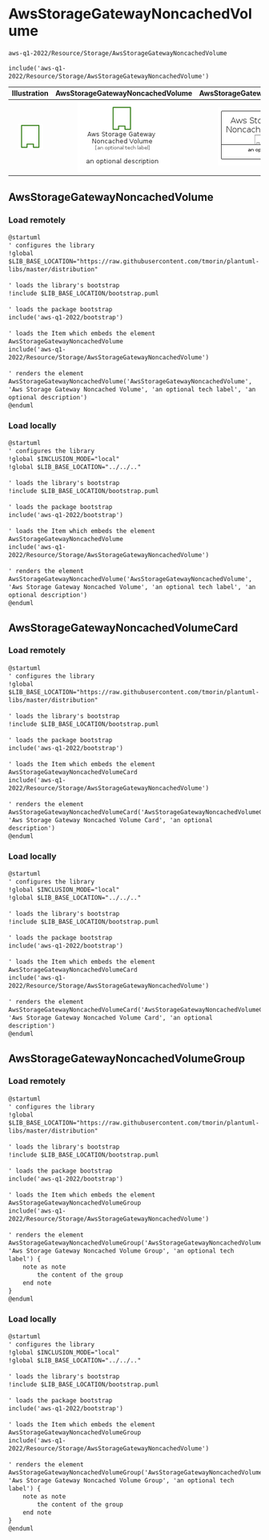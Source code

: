 # AwsStorageGatewayNoncachedVolume


```text
aws-q1-2022/Resource/Storage/AwsStorageGatewayNoncachedVolume
```

```text
include('aws-q1-2022/Resource/Storage/AwsStorageGatewayNoncachedVolume')
```



| Illustration | AwsStorageGatewayNoncachedVolume | AwsStorageGatewayNoncachedVolumeCard | AwsStorageGatewayNoncachedVolumeGroup |
| :---: | :---: | :---: | :---: |
| ![illustration for Illustration](../../../aws-q1-2022/Resource/Storage/AwsStorageGatewayNoncachedVolume.png) | ![illustration for AwsStorageGatewayNoncachedVolume](../../../aws-q1-2022/Resource/Storage/AwsStorageGatewayNoncachedVolume.Local.png) | ![illustration for AwsStorageGatewayNoncachedVolumeCard](../../../aws-q1-2022/Resource/Storage/AwsStorageGatewayNoncachedVolumeCard.Local.png) | ![illustration for AwsStorageGatewayNoncachedVolumeGroup](../../../aws-q1-2022/Resource/Storage/AwsStorageGatewayNoncachedVolumeGroup.Local.png) |




## AwsStorageGatewayNoncachedVolume

### Load remotely
```plantuml
@startuml
' configures the library
!global $LIB_BASE_LOCATION="https://raw.githubusercontent.com/tmorin/plantuml-libs/master/distribution"

' loads the library's bootstrap
!include $LIB_BASE_LOCATION/bootstrap.puml

' loads the package bootstrap
include('aws-q1-2022/bootstrap')

' loads the Item which embeds the element AwsStorageGatewayNoncachedVolume
include('aws-q1-2022/Resource/Storage/AwsStorageGatewayNoncachedVolume')

' renders the element
AwsStorageGatewayNoncachedVolume('AwsStorageGatewayNoncachedVolume', 'Aws Storage Gateway Noncached Volume', 'an optional tech label', 'an optional description')
@enduml
```

### Load locally
```plantuml
@startuml
' configures the library
!global $INCLUSION_MODE="local"
!global $LIB_BASE_LOCATION="../../.."

' loads the library's bootstrap
!include $LIB_BASE_LOCATION/bootstrap.puml

' loads the package bootstrap
include('aws-q1-2022/bootstrap')

' loads the Item which embeds the element AwsStorageGatewayNoncachedVolume
include('aws-q1-2022/Resource/Storage/AwsStorageGatewayNoncachedVolume')

' renders the element
AwsStorageGatewayNoncachedVolume('AwsStorageGatewayNoncachedVolume', 'Aws Storage Gateway Noncached Volume', 'an optional tech label', 'an optional description')
@enduml
```

## AwsStorageGatewayNoncachedVolumeCard

### Load remotely
```plantuml
@startuml
' configures the library
!global $LIB_BASE_LOCATION="https://raw.githubusercontent.com/tmorin/plantuml-libs/master/distribution"

' loads the library's bootstrap
!include $LIB_BASE_LOCATION/bootstrap.puml

' loads the package bootstrap
include('aws-q1-2022/bootstrap')

' loads the Item which embeds the element AwsStorageGatewayNoncachedVolumeCard
include('aws-q1-2022/Resource/Storage/AwsStorageGatewayNoncachedVolume')

' renders the element
AwsStorageGatewayNoncachedVolumeCard('AwsStorageGatewayNoncachedVolumeCard', 'Aws Storage Gateway Noncached Volume Card', 'an optional description')
@enduml
```

### Load locally
```plantuml
@startuml
' configures the library
!global $INCLUSION_MODE="local"
!global $LIB_BASE_LOCATION="../../.."

' loads the library's bootstrap
!include $LIB_BASE_LOCATION/bootstrap.puml

' loads the package bootstrap
include('aws-q1-2022/bootstrap')

' loads the Item which embeds the element AwsStorageGatewayNoncachedVolumeCard
include('aws-q1-2022/Resource/Storage/AwsStorageGatewayNoncachedVolume')

' renders the element
AwsStorageGatewayNoncachedVolumeCard('AwsStorageGatewayNoncachedVolumeCard', 'Aws Storage Gateway Noncached Volume Card', 'an optional description')
@enduml
```

## AwsStorageGatewayNoncachedVolumeGroup

### Load remotely
```plantuml
@startuml
' configures the library
!global $LIB_BASE_LOCATION="https://raw.githubusercontent.com/tmorin/plantuml-libs/master/distribution"

' loads the library's bootstrap
!include $LIB_BASE_LOCATION/bootstrap.puml

' loads the package bootstrap
include('aws-q1-2022/bootstrap')

' loads the Item which embeds the element AwsStorageGatewayNoncachedVolumeGroup
include('aws-q1-2022/Resource/Storage/AwsStorageGatewayNoncachedVolume')

' renders the element
AwsStorageGatewayNoncachedVolumeGroup('AwsStorageGatewayNoncachedVolumeGroup', 'Aws Storage Gateway Noncached Volume Group', 'an optional tech label') {
    note as note
        the content of the group
    end note
}
@enduml
```

### Load locally
```plantuml
@startuml
' configures the library
!global $INCLUSION_MODE="local"
!global $LIB_BASE_LOCATION="../../.."

' loads the library's bootstrap
!include $LIB_BASE_LOCATION/bootstrap.puml

' loads the package bootstrap
include('aws-q1-2022/bootstrap')

' loads the Item which embeds the element AwsStorageGatewayNoncachedVolumeGroup
include('aws-q1-2022/Resource/Storage/AwsStorageGatewayNoncachedVolume')

' renders the element
AwsStorageGatewayNoncachedVolumeGroup('AwsStorageGatewayNoncachedVolumeGroup', 'Aws Storage Gateway Noncached Volume Group', 'an optional tech label') {
    note as note
        the content of the group
    end note
}
@enduml
```

